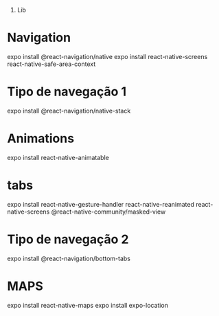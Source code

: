 1) Lib

# Navigation

expo install @react-navigation/native
expo install react-native-screens react-native-safe-area-context

# Tipo de navegação 1
expo install @react-navigation/native-stack

# Animations

expo install react-native-animatable

# tabs

expo install react-native-gesture-handler react-native-reanimated react-native-screens @react-native-community/masked-view

# Tipo de navegação 2
expo install @react-navigation/bottom-tabs

# MAPS

expo install react-native-maps
expo install expo-location
